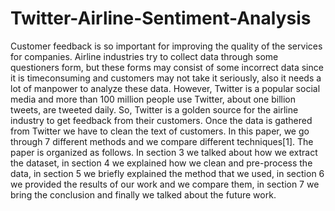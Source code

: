 # Twitter-Airline-Sentiment-Analysis

Customer feedback is so important for improving the quality of the services for companies. Airline industries try to collect data through some questioners form, but these forms may consist of some incorrect data since it is timeconsuming and customers may not take it seriously, also it needs a lot of manpower to analyze these data. However, Twitter is a popular social media and more than 100 million people use Twitter, about one billion tweets, are tweeted daily. So, Twitter is a golden source for the airline industry to get feedback from their customers. Once the data is gathered from Twitter we have to clean the text of customers. In this paper, we go through 7 different methods and we compare different techniques[1]. The paper is organized as follows. In section 3 we talked about how we extract the dataset, in section 4 we explained how we clean and pre-process the data, in section 5 we briefly explained the method that we used, in section 6 we provided the results of our work and we compare them, in section 7 we bring the conclusion and finally we talked about the future work.
